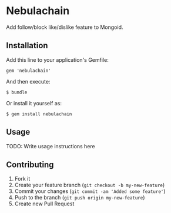 # Nebulachain

Add follow/block like/dislike feature to Mongoid.

## Installation

Add this line to your application's Gemfile:

    gem 'nebulachain'

And then execute:

    $ bundle

Or install it yourself as:

    $ gem install nebulachain

## Usage

TODO: Write usage instructions here

## Contributing

1. Fork it
2. Create your feature branch (`git checkout -b my-new-feature`)
3. Commit your changes (`git commit -am 'Added some feature'`)
4. Push to the branch (`git push origin my-new-feature`)
5. Create new Pull Request
